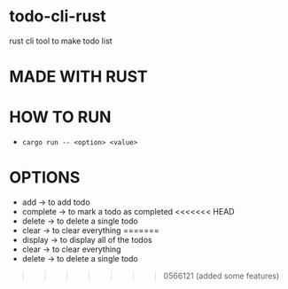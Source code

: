# todo-cli-rust
rust cli tool to make todo list 

# MADE WITH RUST

# HOW TO RUN
- `cargo run -- <option> <value>`

# OPTIONS
- add -> to add todo
- complete -> to mark a todo as completed
<<<<<<< HEAD
- delete -> to delete a single todo
- clear -> to clear everything
=======
- display -> to display all of the todos
- clear -> to clear everything
- delete -> to delete a single todo
>>>>>>> 0566121 (added some features)
